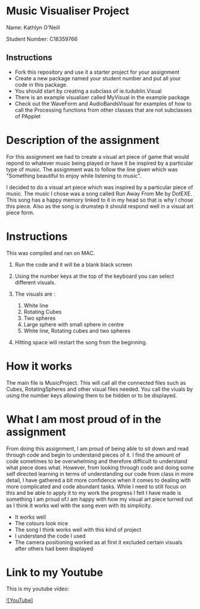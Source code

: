 # Music Visualiser Project

Name: Kathlyn O'Neill

Student Number: C18359766

## Instructions
- Fork this repository and use it a starter project for your assignment
- Create a new package named your student number and put all your code in this package.
- You should start by creating a subclass of ie.tudublin.Visual
- There is an example visualiser called MyVisual in the example package
- Check out the WaveForm and AudioBandsVisual for examples of how to call the Processing functions from other classes that are not subclasses of PApplet

# Description of the assignment
For this assignment we had to create a visual art piece of game that would repond to whatever music being played or have it be inspired by a particular type of music. The assignment was to follow the line given which was "Something beautiful to enjoy while listening to music".

I decided to do a visual art piece which was inspired by a particular piece of music. The music I chose was a song called Run Away From Me by DotEXE. This song has a happy memory linked to it in my head so that is why I chose this piece. Also as the song is drumstep it should respond well in a visual art piece form.

# Instructions
This was compiled and ran on MAC. 
1. Run the code and it will be a blank black screen
2. Using the number keys at the top of the keyboard you can select different visuals.
3. The visuals are :
	1. White line
	2. Rotating Cubes
	3. Two spheres
	4. Large sphere with small sphere in centre 
	5. White line, Rotating cubes and two spheres
	
4. Hitting space will restart the song from the beginning.

# How it works

The main file is MusicProject. This will call all the connected files such as Cubes, RotatingSpheres and other visual files needed. You call the viuals by using the number keys allowing them to be hidden or to be displayed. 

# What I am most proud of in the assignment
From doing this assignment, I am proud of being able to sit down and read through code and begin to understand pieces of it. I find the amount of code sometimes to be overwhelming and therefore difficult to understand what piece does what. However, from looking through code and doing some self directed learning in terms of understanding our code from class in more detail, I have gathered a bit more confidence when it comes to dealing with more complicated and code abundant tasks. While I need to still focus on this and be able to apply it to my work the progress I felt I have made is something I am proud of.I am happy with how my visual art piece turned out as I think it works wel with the song even with its simplicity.
- It works well
- The colours look nice
- The song I think works well with this kind of project
- I understand the code I used
- The camera positioning worked as at first it excluded certain visuals after others had been displayed

# Link to my Youtube
This is my youtube video:

[![YouTube]](https://www.youtube.com/watch?v=JhEAhgDHL5E&feature=youtu.be)

